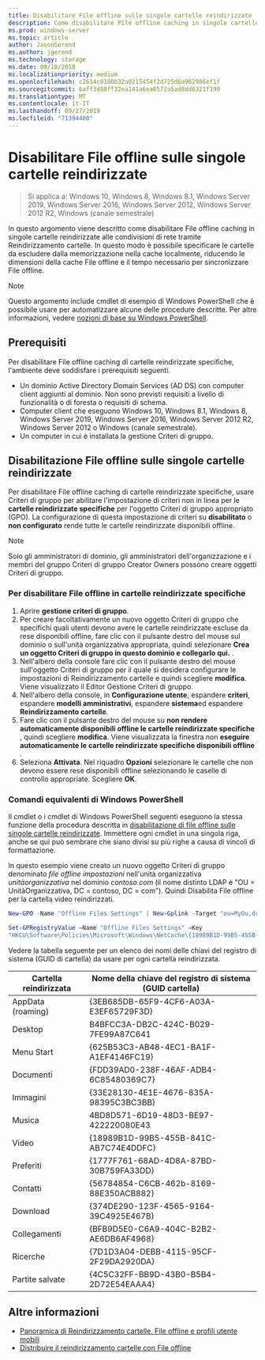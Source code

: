 ```yaml
---
title: Disabilitare File offline sulle singole cartelle reindirizzate
description: Come disabilitare File offline caching in singole cartelle reindirizzate alle condivisioni di rete tramite Reindirizzamento cartelle.
ms.prod: windows-server
ms.topic: article
author: JasonGerend
ms.author: jgerend
ms.technology: storage
ms.date: 09/10/2018
ms.localizationpriority: medium
ms.openlocfilehash: c2614c0180b32a0215454f2d725d6a962986ef1f
ms.sourcegitcommit: 6aff3d88ff22ea141a6ea6572a5ad8dd6321f199
ms.translationtype: MT
ms.contentlocale: it-IT
ms.lasthandoff: 09/27/2019
ms.locfileid: "71394400"
---
```

# <a name="disable-offline-files-on-individual-redirected-folders"></a>Disabilitare File offline sulle singole cartelle reindirizzate

>Si applica a: Windows 10, Windows 8, Windows 8.1, Windows Server 2019, Windows Server 2016, Windows Server 2012, Windows Server 2012 R2, Windows (canale semestrale)

In questo argomento viene descritto come disabilitare File offline caching in singole cartelle reindirizzate alle condivisioni di rete tramite Reindirizzamento cartelle. In questo modo è possibile specificare le cartelle da escludere dalla memorizzazione nella cache localmente, riducendo le dimensioni della cache File offline e il tempo necessario per sincronizzare File offline.

>[!NOTE]
>Questo argomento include cmdlet di esempio di Windows PowerShell che è possibile usare per automatizzare alcune delle procedure descritte. Per altre informazioni, vedere [nozioni di base su Windows PowerShell](https://docs.microsoft.com/powershell/scripting/getting-started/fundamental/windows-powershell-basics?view=powershell-6).

## <a name="prerequisites"></a>Prerequisiti

Per disabilitare File offline caching di cartelle reindirizzate specifiche, l'ambiente deve soddisfare i prerequisiti seguenti.

- Un dominio Active Directory Domain Services (AD DS) con computer client aggiunti al dominio. Non sono previsti requisiti a livello di funzionalità o di foresta o requisiti di schema.
- Computer client che eseguono Windows 10, Windows 8.1, Windows 8, Windows Server 2019, Windows Server 2016, Windows Server 2012 R2, Windows Server 2012 o Windows (canale semestrale).
- Un computer in cui è installata la gestione Criteri di gruppo.

## <a name="disabling-offline-files-on-individual-redirected-folders"></a>Disabilitazione File offline sulle singole cartelle reindirizzate

Per disabilitare File offline caching di cartelle reindirizzate specifiche, usare Criteri di gruppo per abilitare l'impostazione di criteri non in linea per le **cartelle reindirizzate specifiche** per l'oggetto Criteri di gruppo appropriato (GPO). La configurazione di questa impostazione di criteri su **disabilitato** o **non configurato** rende tutte le cartelle reindirizzate disponibili offline.

>[!NOTE]
>Solo gli amministratori di dominio, gli amministratori dell'organizzazione e i membri del gruppo Criteri di gruppo Creator Owners possono creare oggetti Criteri di gruppo.

### <a name="to-disable-offline-files-on-specific-redirected-folders"></a>Per disabilitare File offline in cartelle reindirizzate specifiche

1. Aprire **gestione criteri di gruppo**.
2. Per creare facoltativamente un nuovo oggetto Criteri di gruppo che specifichi quali utenti devono avere le cartelle reindirizzate escluse da rese disponibili offline, fare clic con il pulsante destro del mouse sul dominio o sull'unità organizzativa appropriata, quindi selezionare **Crea un oggetto Criteri di gruppo in questo dominio e collegarlo qui.** .
3. Nell'albero della console fare clic con il pulsante destro del mouse sull'oggetto Criteri di gruppo per il quale si desidera configurare le impostazioni di Reindirizzamento cartelle e quindi scegliere **modifica**. Viene visualizzato il Editor Gestione Criteri di gruppo.
4. Nell'albero della console, in **Configurazione utente**, espandere **criteri**, espandere **modelli amministrativi**, espandere **sistema**ed espandere **Reindirizzamento cartelle**.
5. Fare clic con il pulsante destro del mouse su **non rendere automaticamente disponibili offline le cartelle reindirizzate specifiche** , quindi scegliere **modifica**. Viene visualizzata la finestra non **eseguire automaticamente le cartelle reindirizzate specifiche disponibili offline** .
6. Seleziona **Attivata**. Nel riquadro **Opzioni** selezionare le cartelle che non devono essere rese disponibili offline selezionando le caselle di controllo appropriate. Scegliere **OK**.

### <a name="windows-powershell-equivalent-commands"></a>Comandi equivalenti di Windows PowerShell

Il cmdlet o i cmdlet di Windows PowerShell seguenti eseguono la stessa funzione della procedura descritta in [disabilitazione di file offline sulle singole cartelle reindirizzate](#disabling-offline-files-on-individual-redirected-folders). Immettere ogni cmdlet in una singola riga, anche se qui può sembrare che siano divisi su più righe a causa di vincoli di formattazione.

In questo esempio viene creato un nuovo oggetto Criteri di gruppo denominato *file offline impostazioni* nell'unità organizzativa *unitàorganizzativa* nel dominio *contoso.com* (il nome distinto LDAP è "OU = UnitàOrganizzativa, DC = contoso, DC = com"). Quindi Disabilita File offline per la cartella video reindirizzati.

```PowerShell
New-GPO -Name "Offline Files Settings" | New-Gplink -Target "ou=MyOu,dc=contoso,dc=com" -LinkEnabled Yes

Set-GPRegistryValue –Name "Offline Files Settings" –Key
"HKCU\Software\Policies\Microsoft\Windows\NetCache\{18989B1D-99B5-455B-841C-AB7C74E4DDFC}" -ValueName DisableFRAdminPinByFolder –Type DWORD –Value 1
```

Vedere la tabella seguente per un elenco dei nomi delle chiavi del registro di sistema (GUID di cartella) da usare per ogni cartella reindirizzata.

|Cartella reindirizzata|Nome della chiave del registro di sistema (GUID cartella)|
|---|---|
|AppData (roaming)|{3EB685DB-65F9-4CF6-A03A-E3EF65729F3D}|
|Desktop|B4BFCC3A-DB2C-424C-B029-7FE99A87C641|
|Menu Start|{625B53C3-AB48-4EC1-BA1F-A1EF4146FC19}|
|Documenti|{FDD39AD0-238F-46AF-ADB4-6C85480369C7}|
|Immagini|{33E28130-4E1E-4676-835A-98395C3BC3BB}|
|Musica|4BD8D571-6D19-48D3-BE97-422220080E43|
|Video|{18989B1D-99B5-455B-841C-AB7C74E4DDFC}|
|Preferiti|{1777F761-68AD-4D8A-87BD-30B759FA33DD}|
|Contatti|{56784854-C6CB-462b-8169-88E350ACB882}|
|Download|{374DE290-123F-4565-9164-39C4925E467B}|
|Collegamenti|{BFB9D5E0-C6A9-404C-B2B2-AE6DB6AF4968}|
|Ricerche|{7D1D3A04-DEBB-4115-95CF-2F29DA2920DA}|
|Partite salvate|{4C5C32FF-BB9D-43B0-B5B4-2D72E54EAAA4}|

## <a name="more-information"></a>Altre informazioni

- [Panoramica di Reindirizzamento cartelle, File offline e profili utente mobili](folder-redirection-rup-overview.md)
- [Distribuire il reindirizzamento cartelle con File offline](deploy-folder-redirection.md)
